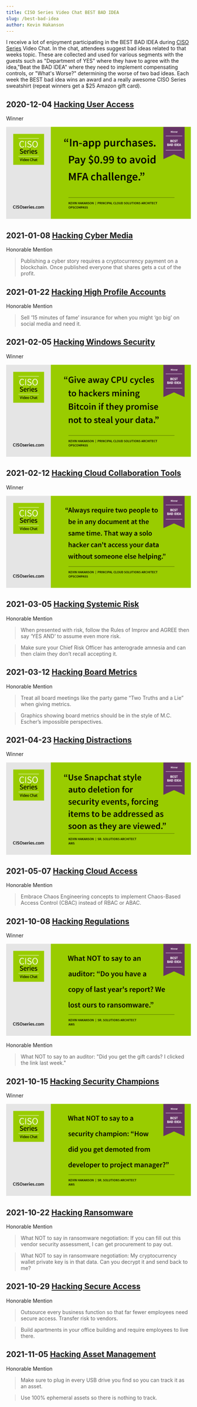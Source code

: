 ```yaml
---
title: CISO Series Video Chat BEST BAD IDEA
slug: /best-bad-idea
author: Kevin Hakanson
---
```


I receive a lot of enjoyment participating in the BEST BAD IDEA during [CISO Series](https://cisoseries.com/) Video Chat.  In the chat, attendees suggest bad ideas related to that weeks topic.  These are collected and used for various segments with the guests such as "Department of YES" where they have to agree with the idea,"Beat the BAD IDEA" where they need to implement compensating controls, or "What's Worse?" determining the worse of two bad ideas.  Each week the BEST bad idea wins an award and a really awesome CISO Series sweatshirt (repeat winners get a $25 Amazon gift card). 

## 2020-12-04 [Hacking User Access](https://cisoseries.com/best-moments-from-hacking-user-access-ciso-series-video-chat/)

Winner

![In-app purchases. Pay $0.00 to avoid MFA challenge.](images/BadIdea_12-04-20.png)


## 2021-01-08 [Hacking Cyber Media](https://cisoseries.com/best-moments-from-hacking-cyber-media-ciso-series-video-chat/)

Honorable Mention

> Publishing a cyber story requires a cryptocurrency payment on a blockchain. Once published everyone that shares gets a cut of the profit.


## 2021-01-22 [Hacking High Profile Accounts](https://cisoseries.com/best-moments-from-hacking-high-profile-accounts-ciso-series-video-chat/)

Honorable Mention

> Sell ’15 minutes of fame’ insurance for when you might ‘go big’ on social media and need it.



## 2021-02-05 [Hacking Windows Security](https://cisoseries.com/best-moments-from-hacking-windows-security-ciso-series-video-chat/)

Winner

![Give away CPU cycles to hackers mining Bitcoin if they promise not to steal your data.](images/BestBadIdea_02-05-21_600.png)


## 2021-02-12 [Hacking Cloud Collaboration Tools](https://cisoseries.com/best-moments-from-hacking-cloud-collaboration-tools-ciso-series-video-chat/)

Winner

![Always require two people to be in any document at the same time.  That way a solo hacker can't access your data without someone else helping.](images/BestBadIdea_02-12-21-600.png)


## 2021-03-05 [Hacking Systemic Risk](https://cisoseries.com/best-moments-from-hacking-systemic-risk-ciso-series-video-chat/)

Honorable Mention

> When presented with risk, follow the Rules of Improv and AGREE then say ‘YES AND’ to assume even more risk.

> Make sure your Chief Risk Officer has anterograde amnesia and can then claim they don’t recall accepting it.


## 2021-03-12 [Hacking Board Metrics](https://cisoseries.com/best-moments-from-hacking-board-metrics-ciso-series-video-chat/)

Honorable Mention

> Treat all board meetings like the party game “Two Truths and a Lie” when giving metrics.

> Graphics showing board metrics should be in the style of M.C. Escher’s impossible perspectives.


## 2021-04-23 [Hacking Distractions](https://cisoseries.com/best-moments-from-hacking-distractions-ciso-series-video-chat/)

Winner

![Use Snapchat style auto deletion for security events, forcing items to be addressed as soon as they are viewed.](images/CISO-Series-Video-Chat-04-29-21-Best-Bad-Idea_600.png)


## 2021-05-07 [Hacking Cloud Access](https://cisoseries.com/best-moments-from-hacking-cloud-access-ciso-series-video-chat/)

Honorable Mention

> Embrace Chaos Engineering concepts to implement Chaos-Based Access Control (CBAC) instead of RBAC or ABAC.

## 2021-10-08 [Hacking Regulations](https://cisoseries.com/five-best-moments-from-hacking-regulations-ciso-series-video-chat) 

Winner

![What NOT to say to an auditor:  Do you have a copy of last year's report?  We lost our to ransomware.](images/CISO-Series-Video-Chat-10-08-21-BestBadIdea_600-2.png)

Honorable Mention

> What NOT to say to an auditor:  "Did you get the gift cards? I clicked the link last week."

## 2021-10-15 [Hacking Security Champions](https://cisoseries.com/five-best-moments-from-10-15-21-hacking-security-champions-ciso-series-video-chat/)

Winner

![What NOT to say to a security champion:  "How did you get demoted from developer to project manager?"](images/CISO-Series-Video-Chat-10-15-21-BestBadIdea_600-1.png)

## 2021-10-22 [Hacking Ransomware](https://cisoseries.com/best-moments-from-hacking-ransomware-ciso-series-video-chat/)

Honorable Mention

> What NOT to say in ransomware negotiation: If you can fill out this vendor security assessment, I can get procurement to pay out.

> What NOT to say in ransomware negotiation: My cryptocurrency wallet private key is in that data. Can you decrypt it and send back to me?

## 2021-10-29 [Hacking Secure Access](https://cisoseries.com/best-moments-from-hacking-secure-access-ciso-series-video-chat/)

Honorable Mention

> Outsource every business function so that far fewer employees need secure access. Transfer risk to vendors.

> Build apartments in your office building and require employees to live there.

## 2021-11-05 [Hacking Asset Management](https://cisoseries.com/best-moments-from-hacking-asset-management-ciso-series-video-chat/)

Honorable Mention

> Make sure to plug in every USB drive you find so you can track it as an asset.

> Use 100% ephemeral assets so there is nothing to track.